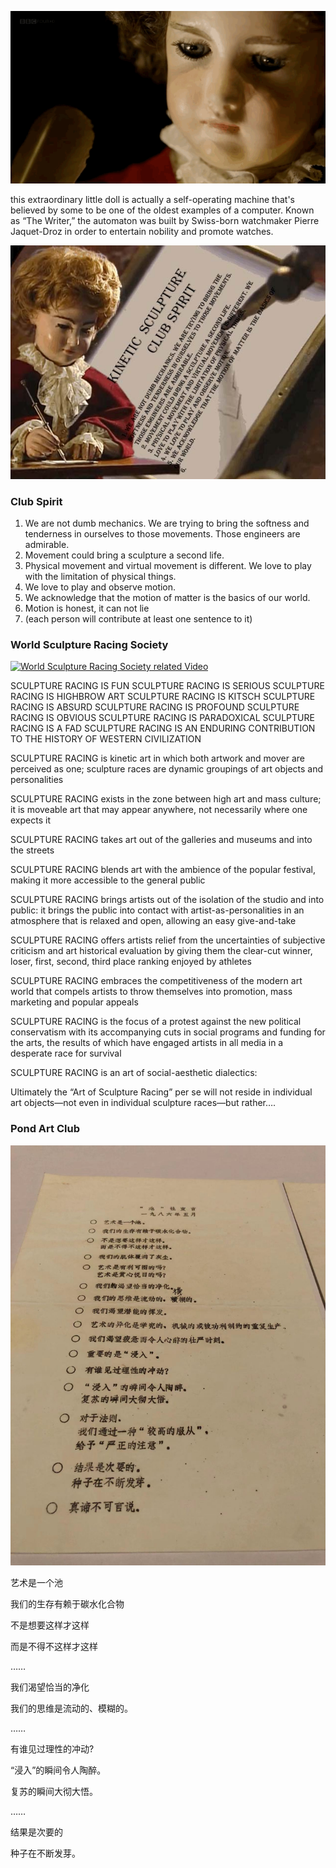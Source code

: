 ![image of an automata which is a machine full of mechanical moving part to write and draw something. The machine is made into the shape of a little boy](images/clubSpiritAutomata1.gif)

this extraordinary little doll is actually a self-operating machine that's believed by some to be one of the oldest examples of a computer. Known as “The Writer,” the automaton was built by Swiss-born watchmaker Pierre Jaquet-Droz in order to entertain nobility and promote watches. 

![The same machine, showing another perspective of this little boy what he is writing about, oh! He is writing the club spirit of this kinetic Sculpture club](images/kineticClubSpirit.jpg)


### Club Spirit
1. We are not dumb mechanics. We are trying to bring the softness and tenderness in ourselves to those movements. Those engineers are admirable.
2. Movement could bring a sculpture a second life.
3. Physical movement and virtual movement is different. We love to play with the limitation of physical things.
4. We love to play and observe motion.
5. We acknowledge that the motion of matter is the basics of our world.
6. Motion is honest, it can not lie
7. (each person will contribute at least one sentence to it)



### World Sculpture Racing Society

[![World Sculpture Racing Society related Video](http://www.sculptureracing.org/wp-content/uploads/2014/12/WSR.jpg)](https://www.youtube.com/watch?v=DJpq765HIBE)

SCULPTURE RACING IS FUN
SCULPTURE RACING IS SERIOUS
SCULPTURE RACING IS HIGHBROW ART
SCULPTURE RACING IS KITSCH
SCULPTURE RACING IS ABSURD
SCULPTURE RACING IS PROFOUND
SCULPTURE RACING IS OBVIOUS
SCULPTURE RACING IS PARADOXICAL
SCULPTURE RACING IS A FAD
SCULPTURE RACING IS AN ENDURING CONTRIBUTION TO THE HISTORY OF WESTERN CIVILIZATION

SCULPTURE RACING is kinetic art in which both artwork and mover are perceived as one; sculpture races are dynamic groupings of art objects and personalities

SCULPTURE RACING exists in the zone between high art and mass culture; it is moveable art that may appear anywhere, not necessarily where one expects it

SCULPTURE RACING takes art out of the galleries and museums and into the streets

SCULPTURE RACING blends art with the ambience of the popular festival, making it more accessible to the general public

SCULPTURE RACING brings artists out of the isolation of the studio and into public: it brings the public into contact with artist-as-personalities in an atmosphere that is relaxed and open, allowing an easy give-and-take

SCULPTURE RACING offers artists relief from the uncertainties of subjective criticism and art historical evaluation by giving them the clear-cut winner, loser, first, second, third place ranking enjoyed by athletes

SCULPTURE RACING embraces the competitiveness of the modern art world that compels artists to throw themselves into promotion, mass marketing and popular appeals

SCULPTURE RACING is the focus of a protest against the new political conservatism with its accompanying cuts in social programs and funding for the arts, the results of which have engaged artists in all media in a desperate race for survival

SCULPTURE RACING is an art of social-aesthetic dialectics:

Ultimately the “Art of Sculpture Racing” per se will not reside in individual art objects—not even in individual sculpture races—but rather….

### Pond Art Club

![pond art club's testimony for what they believe](/images/池社.jpg)

艺术是一个池

我们的生存有赖于碳水化合物

不是想要这样才这样

而是不得不这样才这样

……

我们渴望恰当的净化

我们的思维是流动的、模糊的。

……

有谁见过理性的冲动?

“浸入”的瞬间令人陶醉。

复苏的瞬间大彻大悟。

……

结果是次要的

种子在不断发芽。